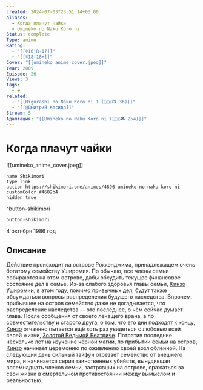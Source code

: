 ```yaml
---
created: 2024-07-03T23:51:14+03:00
aliases:
  - Когда плачут чайки
  - Umineko no Naku Koro ni
Status: complete
Type: anime
Rating:
  - "[[®️16|R-17]]"
  - "[[®️18|18+]]"
Cover: "[[umineko_anime_cover.jpeg]]"
Year: 2009
Episode: 26
Views: 3
tags:
  - ❤
related:
  - "[[Higurashi no Naku Koro ni 1 (🇯🇵📺 36)]]"
  - "[[@Дмитрий Кесида]]"
Stream: 5
Адаптация: "[[Umineko no Naku Koro ni (🇯🇵🎮 254)]]"
---
```


# Когда плачут чайки

![[umineko_anime_cover.jpeg]]

```button
name Shikimori
type link
action https://shikimori.one/animes/4896-umineko-no-naku-koro-ni
customColor #4682b4
hidden true
```
^button-shikimori



`button-shikimori`

4 октября 1986 год

## Описание

Действие происходит на острове Роккэнджима, принадлежащем очень богатому семейству Уширомия. По обычаю, все члены семьи собираются на этом острове, дабы обсудить текущее финансовое состояние дел в семье. Из-за слабого здоровья главы семьи, [Кинзо Уширомии](https://shikimori.one/characters/14041-kinzou-ushiromiya), в этом году, помимо привычных дел, будут также обсуждаться вопросы распределения будущего наследства.
Впрочем, прибывшее на остров семейство даже не догадывается, что распределение наследства — это последнее, о чём сейчас думает глава. После сообщения от своего лечащего врача, а по совместительству и старого друга, о том, что его дни подходят к концу, [Кинзо](https://shikimori.one/characters/14041-kinzou-ushiromiya) отчаянно пытается ещё хоть раз увидеться с любовью всей своей жизни, [Золотой Ведьмой Беатриче](https://shikimori.one/characters/10285-beatrice). Потратив последние несколько лет на изучение чёрной магии, по прибытии семьи на остров, [Кинзо](https://shikimori.one/characters/14041-kinzou-ushiromiya) начинает церемонию по оживлению своей возлюбленной.
На следующий день сильный тайфун отрезает семейство от внешнего мира, и начинается серия таинственных убийств, вынудившая восемнадцать членов семьи, застрявших на острове, сражаться за свои жизни в смертельном противостоянии между вымыслом и реальностью.
